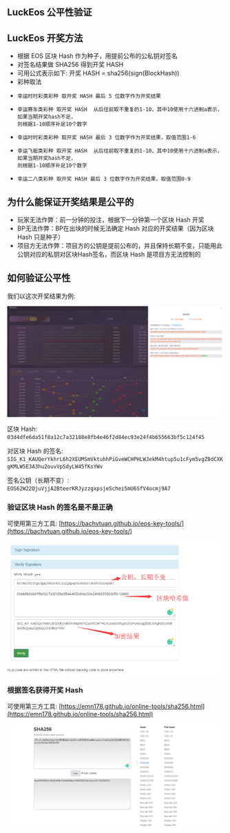 LuckEos 公平性验证
---

## LuckEos 开奖方法

* 根据 EOS 区块 Hash 作为种子，用提前公布的公私钥对签名
* 对签名结果做 SHA256 得到开奖 HASH
* 可用公式表示如下: 开奖 HASH = sha256(sign(BlockHash))
* 彩种取法
*     幸运时时彩类彩种 取开奖 HASH 最后 5 位数字作为开奖结果
*     幸运赛车类彩种 取开奖 HASH  从后往前取不重复的1-10，其中10使用十六进制a表示，如果当期开奖hash不足，
      则根据1-10顺序补足10个数字
*     幸运时时彩类彩种 取开奖 HASH 最后 3 位数字作为开奖结果，取值范围1-6
*     幸运飞艇类彩种 取开奖 HASH  从后往前取不重复的1-10，其中10使用十六进制a表示，如果当期开奖hash不足，
      则根据1-10顺序补足10个数字
*     幸运二八类彩种 取开奖 HASH 最后 3 位数字作为开奖结果，取值范围0-9

## 为什么能保证开奖结果是公平的

* 玩家无法作弊：前一分钟的投注，根据下一分钟第一个区块 Hash 开奖
* BP无法作弊：BP在出块的时候无法确定 Hash 对应的开奖结果（因为区块 Hash 只是种子）
* 项目方无法作弊：项目方的公钥是提前公布的，并且保持长期不变，只能用此公钥对应的私钥对区块Hash签名，而区块 Hash 是项目方无法控制的

## 如何验证公平性

我们以这次开奖结果为例:

![开奖结果](result.png)

区块 Hash: 
`03d4dfe6da51f8a12c7a32188e8fb4e46f2d84ec93e24f4b655663bf5c124f45`

对区块 Hash 的签名:
`SIG_K1_KAUQerYkhrL6h2XEUMSmVktuhhPiGveWCHPHLWJekM4htup5u1cFym5vgZ8dCXKgKMLW5E3A3hu2ouvVpSdyLW45fKsYWv`

签名公钥（长期不变）:
`EOS62W22QjuVjjA2BteerKRJyzzgxpsjeSchei5mU6SfV4ocmj9A7`

### 验证区块 Hash 的签名是不是正确

可使用第三方工具: [https://bachvtuan.github.io/eos-key-tools/](https://bachvtuan.github.io/eos-key-tools/)

![验证签名](verify-sign.png)

### 根据签名获得开奖 Hash

可使用第三方工具: [https://emn178.github.io/online-tools/sha256.html](https://emn178.github.io/online-tools/sha256.html)

![验证sha256](verify-sha256.png)
